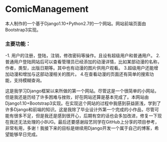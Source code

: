 # ComicManagement

本人制作的一个基于Django1.10+Python2.7的一个网站。网站前端页面由Bootstrap3实现。
### 主要功能：
-1. 用户的注册，登陆，注销，修改密码等操作。且设有超级用户和普通用户。
2.普通用户登陆网站后可以查看管理员已经添加的动漫详情，比如某部动漫的名称，作者，类型，出版日期等。其中也有动漫的图片供用户观看。
3.超级用户还能增加动漫和增加与这部动漫相关的图片。
4.在查看动漫的页面还有简单的搜索功能，支持模糊查询。



这是我学习Django框架以来所做的第一个网站。尽管这是一个很简单的小网站，但是我还是历经了许多困难与挫败，好在网站还算是基本完成了。本网站由Django1.10+Bootstrap3实现。在实现这个网站的过程中我感到获益匪浅，学到了许多Django和前端的知识。这是我除了毕业设计外第一个完成的小作品，尽管可能有很多不足，但是我还是感到很开心，后期有空的话也会多加改进，修复一下现在我还无法处理的小BUG。最后还要感谢段艺同学在GitHub上分享的项目参考，非常有用，多谢！我接下来的目标是继续用Django开发一个属于自己的博客，希望能够早日完成。

